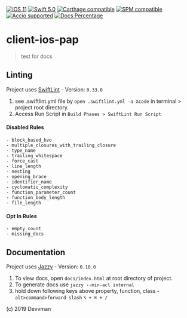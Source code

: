 [![iOS 11]][iOS] [![Swift 5.0]][Swift] [![Carthage compatible]][Carthage] [![SPM compatible]][SPM] [![Accio supported]][Accio] [![Docs Percentage]][Docs]

# client-ios-pap
> test for docs


## Linting

Project uses [SwiftLint] - Version: `0.33.0`

1. see .swiftlint.yml file by  `open .swiftlint.yml -a Xcode` 
in terminal > project root directory.
2. Access Run Script in `Build Phases > SwiftLint Run Script`

#### Disabled Rules

	- block_based_kvo
	- multiple_closures_with_trailing_closure
	- type_name
	- trailing_whitespace
	- force_cast
	- line_length
	- nesting
	- opening_brace
	- identifier_name
	- cyclomatic_complexity
	- function_parameter_count
	- function_body_length
	- file_length

#### Opt In Rules

	- empty_count
	- missing_docs

## Documentation
Project uses [Jazzy] - Version: `0.10.0`

1. To view docs, open `docs/index.html` at root directory of project.
2. To generate docs use `jazzy --min-acl internal`
3. hold down following keys above property, function, class - `alt>command>forward slash` `⌥ + ⌘ + /`


(c) 2019 Devvman

<!--- External -->

[Docs]: https://client-ios-pap.herokuapp.com/
[Docs Percentage]: https://raw.github.com/devvman/client-ios-pap/heroku-pages/badge.svg?sanitize=true

[iOS 11]: https://img.shields.io/badge/iOS-11.0-orange.svg
[iOS]: https://developer.apple.com

[Swift 5.0]: https://img.shields.io/badge/Swift-5.0-orange.svg
[Swift]: https://swift.org

[Accio supported]: https://img.shields.io/badge/Accio-supported-0A7CF5.svg?style=flat
[Accio]: https://github.com/JamitLabs/Accio

[Carthage compatible]: https://img.shields.io/badge/Carthage-compatible-4BC51D.svg?style=flat
[Carthage]: https://github.com/Carthage/Carthage

[SPM compatible]: https://img.shields.io/badge/Swift%20Package%20Manager-compatible-brightgreen.svg
[SPM]: https://github.com/apple/swift-package-manager

[Jazzy]: https://github.com/realm/jazzy
[SwiftLint]: https://github.com/realm/SwiftLint
